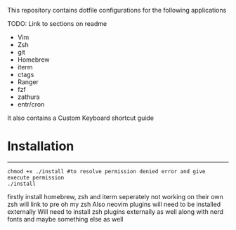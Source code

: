 This repository contains dotfile configurations for the following applications

TODO: Link to sections on readme
- Vim
- Zsh
- git
- Homebrew
- iterm
- ctags
- Ranger
- fzf
- zathura
- entr/cron

It also contains a Custom Keyboard shortcut guide


# Installation
--------------

```
chmod +x ./install #to resolve permission denied error and give execute permission
./install
```

firstly install homebrew, zsh and iterm seperately not working on their own
zsh will link to pre oh my zsh
Also neovim plugins will need to be installed externally
Will need to install zsh plugins externally as well
along with nerd fonts and maybe something else as well
